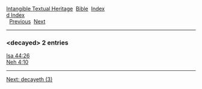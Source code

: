 [Intangible Textual Heritage](../../index)  [Bible](../index) 
[Index](index)   
[d Index](_d_)  
  [Previous](c02899)  [Next](c02901) 

------------------------------------------------------------------------

### &lt;decayed&gt; 2 entries

[Isa 44:26](../kjv/isa044.htm#026)  
[Neh 4:10](../kjv/neh004.htm#010)  

------------------------------------------------------------------------

[Next: decayeth (3)](c02901)
